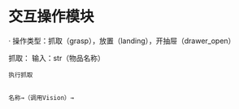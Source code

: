# 交互操作模块
· 操作类型：抓取（grasp），放置（landing），开抽屉（drawer_open）

抓取：
    输入：str（物品名称）

    执行抓取    


    名称→（调用Vision）→